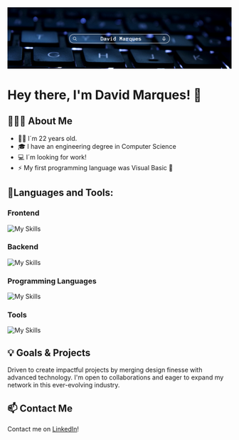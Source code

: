 <img src="./bannerV3.png"/>

# Hey there, I'm David Marques! 👋

## 👨🏻‍💻 About Me

- 👨🏽 I´m 22 years old.
- 🎓 I have an engineering degree in Computer Science
- 💻 I´m looking for work!
- ⚡ My first programming language was Visual Basic 👀

## 🔨Languages and Tools:
  ### Frontend
  ![My Skills](https://skillicons.dev/icons?i=html,css,js,react,bootstrap,react,tailwind,threejs)

  ### Backend
  ![My Skills](https://skillicons.dev/icons?i=laravel,mysql,postgres,nodejs,php,sqlite)

  ### Programming Languages
  ![My Skills](https://skillicons.dev/icons?i=c,cs,cpp,py,ts)

  ### Tools
  ![My Skills](https://skillicons.dev/icons?i=bitbucket,blender,dotnet,git,postman,vscode)
  <br>

## 💡 Goals & Projects

Driven to create impactful projects by merging design finesse with advanced technology. I'm open to collaborations and eager to expand my network in this ever-evolving industry.

## 📫 Contact Me

Contact me on [LinkedIn](https://www.linkedin.com/in/davidsmarques)!
